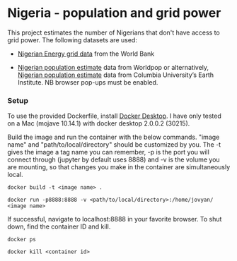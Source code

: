 # Nigeria - population and grid power

This project estimates the number of Nigerians that don't have access to grid power. The following datasets are used:

* [Nigerian Energy grid data](https://energydata.info/dataset/nigeria-high-resolution-high-voltage-grid-map-based-machine-learning) from the World Bank

* [Nigerian population estimate](https://www.worldpop.org/geodata/summary?id=95) data from Worldpop or alternatively, [Nigerian population estimate​](https://www.ciesin.columbia.edu/data/hrsl/) data from Columbia University’s Earth Institute. NB browser pop-ups must be enabled.

### Setup

To use the provided Dockerfile, install [Docker Desktop](https://www.docker.com/products/docker-desktop). I have only tested on a Mac (mojave 10.14.1) with docker desktop 2.0.0.2 (30215).

Build the image and run the container with the below commands. "image name" and "path/to/local/directory" should be customized by you. The -t gives the image a tag name you can remember, -p is the port you will connect through (jupyter by default uses 8888) and -v is the volume you are mounting, so that changes you make in the container are simultaneously local.

`docker build -t <image name> .`

`docker run -p8888:8888 -v <path/to/local/directory>:/home/jovyan/ <image name>`

If successful, navigate to localhost:8888 in your favorite browser. To shut down, find the container ID and kill.

`docker ps`

`docker kill <container id>`


